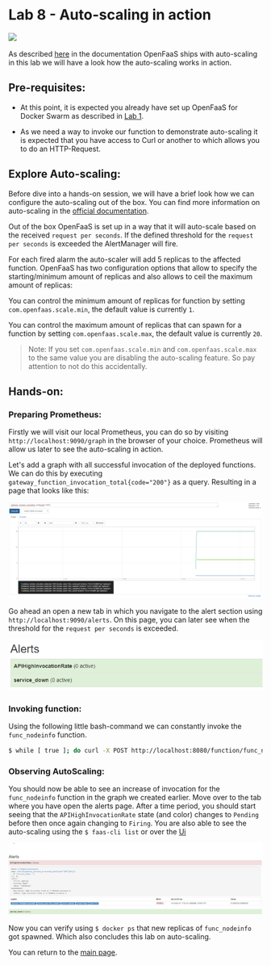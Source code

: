 # Lab 8 - Auto-scaling in action

<img src="https://github.com/openfaas/media/raw/master/OpenFaaS_Magnet_3_1_png.png" width="500px"></img>

As described [here](http://docs.openfaas.com/architecture/autoscaling/) in the documentation OpenFaaS ships with auto-scaling in this lab we will have a look how the auto-scaling works in action.

## Pre-requisites:

* At this point, it is expected you already have set up OpenFaaS for Docker Swarm as described in [Lab 1](https://github.com/openfaas/workshop/blob/master/lab1.md).

* As we need a way to invoke our function to demonstrate auto-scaling it is expected that you have access to Curl or another to which allows you to do an HTTP-Request.


## Explore Auto-scaling:

Before dive into a hands-on session, we will have a brief look how we can configure the auto-scaling out of the box. You can find more information on auto-scaling in the [official documentation](http://docs.openfaas.com/architecture/autoscaling/).

Out of the box OpenFaaS is set up in a way that it will auto-scale based on the received `request per seconds`. If the defined threshold for the `request per seconds` is exceeded the AlertManager will fire. 

For each fired alarm the auto-scaler will add 5 replicas to the affected function. OpenFaaS has two configuration options that allow to specify the starting/minimum amount of replicas and also allows to ceil the maximum amount of replicas:

You can control the minimum amount of replicas for function by setting `com.openfaas.scale.min`, the default value is currently `1`. 

You can control the maximum amount of replicas that can spawn for a function by setting `com.openfaas.scale.max`, the default value is currently `20`. 

> Note: If you set `com.openfaas.scale.min` and `com.openfaas.scale.max` to the same value you are disabling the auto-scaling feature. So pay attention to not do this accidentally. 

## Hands-on:

### Preparing Prometheus:

Firstly we will visit our local Prometheus, you can do so by visiting `http://localhost:9090/graph` in the browser of your choice. Prometheus will allow us later to see the auto-scaling in action.

Let's add a graph with all successful invocation of the deployed functions. We can do this by executing `gateway_function_invocation_total{code="200"}` as a query. Resulting in a page that looks like this: 

 ![](./screenshot/prometheus_graph.png)

 Go ahead an open a new tab in which you navigate to the alert section using `http://localhost:9090/alerts`. On this page, you can later see when the threshold for the `request per seconds` is exceeded.

 ![](./screenshot/prometheus_alerts.png)

 ### Invoking function:

 Using the following little bash-command we can constantly invoke the `func_nodeinfo` function.

 ```bash
$ while [ true ]; do curl -X POST http://localhost:8080/function/func_nodeinfo; done;
 ```

### Observing AutoScaling:

You should now be able to see an increase of invocation for the `func_nodeinfo` function in the graph we created earlier. Move over to the tab where you have open the alerts page. After a time period, you should start seeing that the `APIHighInvocationRate` state (and color) changes to `Pending` before then once again changing to `Firing`. You are also able to see the auto-scaling using the `$ faas-cli list` or over the [Ui](http://localhost:8080)

 ![](./screenshot/prometheus_firing.png)

Now you can verify using `$ docker ps` that new replicas of `func_nodeinfo` got spawned. Which also concludes this lab on auto-scaling. 

You can return to the [main page](./README.md).
